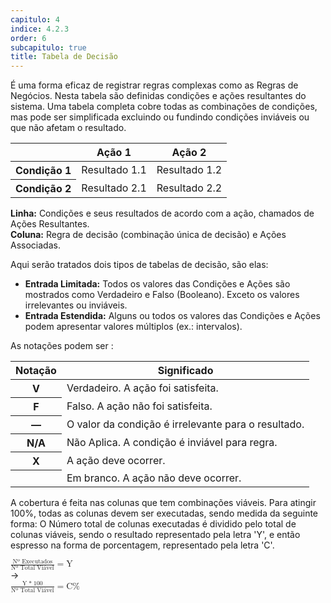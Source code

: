 ```yaml
---
capitulo: 4
indice: 4.2.3
order: 6
subcapitulo: true
title: Tabela de Decisão
---
```


<p>
    É uma forma eficaz de registrar regras complexas como as Regras de Negócios. Nesta tabela são definidas condições e ações resultantes do sistema. Uma tabela completa cobre todas as combinações de condições, mas pode ser simplificada excluindo ou fundindo condições inviáveis ou que não afetam o resultado.
</p>

<table class="table table-sm table-bordered">
  <thead>
    <tr>
      <th scope="col"></th>
      <th scope="col">Ação 1</th>
      <th scope="col">Ação 2</th>
    </tr>
  </thead>
  <tbody>
    <tr class="flex-row">
      <th scope="row">Condição 1</th>
      <td>Resultado 1.1</td>
      <td>Resultado 1.2</td>
    </tr>
    <tr>
      <th scope="row">Condição 2</th>
      <td>Resultado 2.1</td>
      <td>Resultado 2.2</td>
    </tr>
  </tbody>
</table>

<p>
    <b>Linha:</b> Condições e seus resultados de acordo com a ação, chamados de Ações Resultantes.
    <br>
    <b>Coluna:</b> Regra de decisão (combinação única de decisão) e Ações Associadas.
</p>

<p>Aqui serão tratados dois tipos de tabelas de decisão, são elas:
    <ul>
        <li><b>Entrada Limitada:</b> Todos os valores das Condições e Ações são mostrados como Verdadeiro e Falso (Booleano). Exceto os valores irrelevantes ou inviáveis. </li>
        <li><b>Entrada Estendida:</b> Alguns ou todos os valores das Condições e Ações podem apresentar valores múltiplos (ex.: intervalos).</li>
    </ul>
</p>

<p>
   As notações podem ser : 
    <table class="table table-sm table-bordered">
        <thead>
            <tr>
                <th scope="col">Notação</th>
                <th scope="col">Significado</th>
            </tr>
        </thead>
        <tbody>
            <tr class="flex-row">
                <th scope="row text-align-center"> V </th>
                <td>Verdadeiro. A ação foi satisfeita.</td>
            </tr>
            <tr class="flex-row">
                <th scope="row"> F </th>
                <td>Falso. A ação não foi satisfeita.</td>
            </tr>
            <tr class="flex-row">
                <th scope="row"> &mdash; </th>
                <td>O valor da condição é irrelevante para o resultado.</td>
            </tr>
            <tr class="flex-row">
                <th scope="row"> N/A </th>
                <td>Não Aplica. A condição é inviável para regra.</td>
            </tr>
            <tr class="flex-row">
                <th scope="row"> X </th>
                <td>A ação deve ocorrer.</td>
            </tr>
            <tr class="flex-row">
                <th scope="row">   </th>
                <td>Em branco. A ação não deve ocorrer.</td>
            </tr>
        </tbody>
    </table>
</p>

<p>A cobertura é feita nas colunas que tem combinações viáveis. Para atingir 100%, todas as colunas devem ser executadas, sendo medida da seguinte forma: O Número total de colunas executadas é dividido pelo total de colunas viáveis, sendo o resultado representado pela letra 'Y', e então espresso na forma de porcentagem, representado pela letra 'C'.</p>

<p>
    <div class="d-flex flex-lg-row flex-md-row flex-sm-column justify-content-center">
    <div class="p-1">
        <math>
            <mfrac>
                <mrow>
                    <mn> Nº Executados </mn>
                </mrow>
                <mn>Nº Total Viável</mn>
            </mfrac>
            <mo> = </mo> 
            <mn> Y </mn>
        </math>
    </div>
    <div class="p-1">
        &rarr;
    </div>
    <div class="p-1">
        <math>
            <mfrac>
                <mrow>
                    <mn> Y </mn>
                    <mo> *</mo>
                    <mn> 100 </mn> 
                </mrow>
                <mn>Nº Total Viável</mn>
            </mfrac>
            <mo> = </mo> 
            <mn> C% </mn>
        </math>
    </div>
  </div>
</p>
